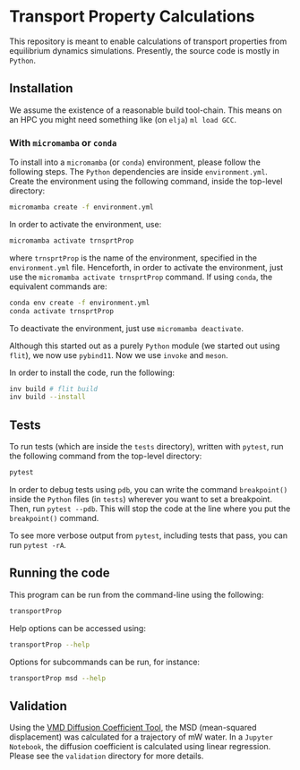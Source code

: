 # Transport Property Calculations

This repository is meant to enable calculations of transport properties from equilibrium dynamics simulations. Presently, the source code is mostly in `Python`.

## Installation

We assume the existence of a reasonable build tool-chain. This means on an HPC you might need something like (on `elja`) `ml load GCC`.

### With `micromamba` or `conda` 

To install into a `micromamba` (or `conda`) environment, please follow the following steps. The `Python` dependencies are inside `environment.yml`. Create the environment using the following command, inside the top-level directory: 

```bash
micromamba create -f environment.yml
```
In order to activate the environment, use: 

```bash
micromamba activate trnsprtProp
```
where `trnsprtProp` is the name of the environment, specified in the `environment.yml` file. Henceforth, in order to activate the environment, just use the `micromamba activate trnsprtProp` command. If using `conda`, the equivalent commands are: 

```bash
conda env create -f environment.yml
conda activate trnsprtProp
```
To deactivate the environment, just use `micromamba deactivate`. 

Although this started out as a purely `Python` module (we started out using `flit`), we now use `pybind11`. Now we use `invoke` and `meson`. 

In order to install the code, run the following:

```bash
inv build # flit build
inv build --install
```

## Tests

To run tests (which are inside the `tests` directory), written with `pytest`, run the following command from the top-level directory: 

```bash
pytest
```

In order to debug tests using `pdb`, you can write the command `breakpoint()` inside the `Python` files (in `tests`) wherever you want to set a breakpoint. Then, run `pytest --pdb`. This will stop the code at the line where you put the `breakpoint()` command. 

To see more verbose output from `pytest`, including tests that pass, you can run `pytest -rA`.

## Running the code

This program can be run from the command-line using the following: 

```bash
transportProp
``` 

Help options can be accessed using:

```bash
transportProp --help 
```

Options for subcommands can be run, for instance: 

```bash
transportProp msd --help
```

## Validation 

Using the [VMD Diffusion Coefficient Tool](https://github.com/giorginolab/vmd_diffusion_coefficient), the MSD (mean-squared displacement) was calculated for a trajectory of mW water. In a `Jupyter Notebook`, the diffusion coefficient is calculated using linear regression. Please see the `validation` directory for more details. 
